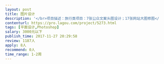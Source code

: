 ```yaml
---                
layout: post       
title: 图片设计           
description: '</br>项目描述：旅行类项目：7张公众文案头图设计；17张网站大图修图</br>人员要求：善于沟通；设计风格年轻活泼，有代入感</br>'     
contenturl: https://pro.lagou.com/project/5273.html      
tags: [平面设计,Photoshop]            
salary: 3000元以下          
publish_time: 2017-11-27 20:29:58         
review: 1187人                   
apply: 8人                   
recommend: 0人                   
time_range: 1-2周              
---                 
```

